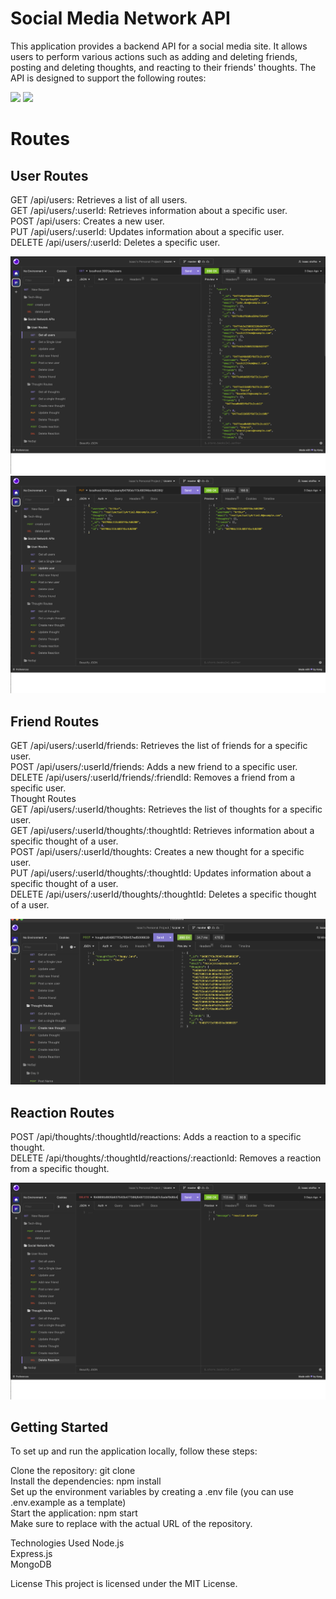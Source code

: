 # Social Media Network API

This application provides a backend API for a social media site. It allows users to perform various actions such as adding and deleting friends, posting and deleting thoughts, and reacting to their friends' thoughts. The API is designed to support the following routes:

<img src="https://img.shields.io/badge/MongoDB-4EA94B?style=for-the-badge&logo=mongodb&logoColor=white" />   <img src="https://img.shields.io/badge/Insomnia-5849be?style=for-the-badge&logo=Insomnia&logoColor=white" />




# Routes

## User Routes

GET /api/users: Retrieves a list of all users. <br/>
GET /api/users/:userId: Retrieves information about a specific user. <br/>
POST /api/users: Creates a new user. <br/>
PUT /api/users/:userId: Updates information about a specific user. <br/>
DELETE /api/users/:userId: Deletes a specific user. <br/>

<img src="assets/getallusers.png">

<img src="assets/updateuser.png">


## Friend Routes <br/>

GET /api/users/:userId/friends: Retrieves the list of friends for a specific user. <br/>
POST /api/users/:userId/friends: Adds a new friend to a specific user. <br/>
DELETE /api/users/:userId/friends/:friendId: Removes a friend from a specific user. <br/>
Thought Routes <br/>
GET /api/users/:userId/thoughts: Retrieves the list of thoughts for a specific user. <br/>
GET /api/users/:userId/thoughts/:thoughtId: Retrieves information about a specific thought of a user. <br/>
POST /api/users/:userId/thoughts: Creates a new thought for a specific user. <br/>
PUT /api/users/:userId/thoughts/:thoughtId: Updates information about a specific thought of a user. <br/>
DELETE /api/users/:userId/thoughts/:thoughtId: Deletes a specific thought of a user. <br/>

<img src="assets/thoughtpost.png">



## Reaction Routes

POST /api/thoughts/:thoughtId/reactions: Adds a reaction to a specific thought. <br/>
DELETE /api/thoughts/:thoughtId/reactions/:reactionId: Removes a reaction from a specific thought. <br/>


<img src="assets/deletereaction.png">

## Getting Started

To set up and run the application locally, follow these steps:

Clone the repository: git clone <repository-url> <br/>
Install the dependencies: npm install <br/>
Set up the environment variables by creating a .env file (you can use .env.example as a template) <br/>
Start the application: npm start <br/>
Make sure to replace <repository-url> with the actual URL of the repository. <br/>

Technologies Used
Node.js <br/>
Express.js <br/>
MongoDB <br/>



License
This project is licensed under the MIT License.




